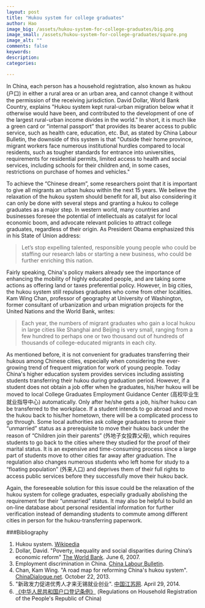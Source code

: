 ```yaml
---
layout: post
title: "Hukou system for college graduates"
author: Hao
image_big: /assets/hukou-system-for-college-graduates/big.png
image_small: /assets/hukou-system-for-college-graduates/square.png
image_alt: ""
comments: false
keywords:
description:
categories:

---
```


In China, each person has a household registration, also known as hukou (户口) in either a rural area or an urban area, and cannot change it without the permission of the receiving jurisdiction. David Dollar, World Bank Country, explains "Hukou system kept rural-urban migration below what it otherwise would have been, and contributed to the development of one of the largest rural-urban income divides in the world." In short, it is much like a green card or “internal passport” that provides its bearer access to public service, such as health care, education, etc. But, as stated by China Labour Bulletin, the downside of this system is that "Outside their home province, migrant workers face numerous institutional hurdles compared to local residents, such as tougher standards for entrance into universities, requirements for residential permits, limited access to health and social services, including schools for their children and, in some cases, restrictions on purchase of homes and vehicles."


To achieve the “Chinese dream”, some researchers point that it is important to give all migrants an urban hukou within the next 15 years. We believe the relaxation of the hukou system should benefit for all, but also considering it can only be done with several steps and granting a hukou to college graduates as a major step. In western world, many countries and businesses foresee the potential of intellectuals as catalyst for local economic boom, and advocate relevant policies to attract college graduates, regardless of their origin. As President Obama emphasized this in his State of Union address:

>Let’s stop expelling talented, responsible young people who could be staffing our research labs or starting a new business, who could be further enriching this nation.

Fairly speaking, China's policy makers already see the importance of enhancing the mobility of highly educated people, and are taking some actions as offering land or taxes preferential policy. However, in big cities, the hukou system still repulses graduates who come from other localities. Kam Wing Chan, professor of geography at University of Washington, former consultant of urbanization and urban migration projects for the United Nations and the World Bank, writes:

>Each year, the numbers of migrant graduates who gain a local hukou in large cities like Shanghai and Beijing is very small, ranging from a few hundred to perhaps one or two thousand out of hundreds of thousands of college-educated migrants in each city.

As mentioned before, it is not convenient for graduates transferring their hukous among Chinese cities, especially when considering the ever-growing trend of frequent migration for work of young people. Today China's higher education system provides services including assisting students transferring their hukou during graduation period. However, if a student does not obtain a job offer when he graduates, his/her hukou will be moved to local College Graduates Employment Guidance Center (高校毕业生就业指导中心) automatically. Only after he/she gets a job, his/her hukou can be transferred to the workplace. If a student intends to go abroad and move the hukou back to his/her hometown, there will be a complicated process to go through. Some local authorities ask college graduates to prove their “unmarried” status as a prerequisite to move their hukou back under the reason of “Children join their parents” (外地子女投靠父母), which requires students to go back to the cities where they studied for the proof of their marital status. It is an expensive and time-consuming process since a large part of students move to other cities far away after graduation. The regulation also changes numerous students who left home for study to a “floating population” (外来人口) and deprives them of their full rights to access public services before they successfully move their hukou back.

Again, the foreseeable solution for this issue could be the relaxation of the hukou system for college graduates, especially gradually abolishing the requirement for their “unmarried” status. It may also be helpful to build an on-line database about personal residential information for further verification instead of demanding students to commute among different cities in person for the hukou-transferring paperwork. 


###Bibliography
1. Hukou system. [Wikipedia][1]
2. Dollar, David. "Poverty, inequality and social disparities during China’s economic reform" [The World Bank][2]. June 6, 2007.
3. Employment discrimination in China. [China Labour Bulletin][3].
3. Chan, Kam Wing. "A road map for reforming China's hukou system". [ChinaDialogue.net][4]. October 22, 2013.
4. "新政发力促进优秀人才来无锡就业创业". [中国江苏网][5]. April 29, 2014.
5. [《中华人民共和国户口登记条例》][6] (Regulations on Household Registration of the People's Republic of China)

[1]:http://en.wikipedia.org/wiki/hukou_system
[2]:http://econ.worldbank.org/external/default/main?pagePK=64165259&theSitePK=477872&piPK=64165421&menuPK=64166093&entityID=000016406_20070613095018 "paper on The World Bank"
[3]:http://www.clb.org.hk/en/view-resource-centre-content/110167#hukou
[4]:https://www.chinadialogue.net/article/show/single/en/6432-A-road-map-for-reforming-China-s-hukou-system "article on ChinaDialogue.net"
[5]:http://jsnews.jschina.com.cn/system/2014/04/29/020873979.shtml "article on www.jschina.com.cn"
[6]:http://www.npc.gov.cn/wxzl/gongbao/2000-12/10/content_5004332.htm
